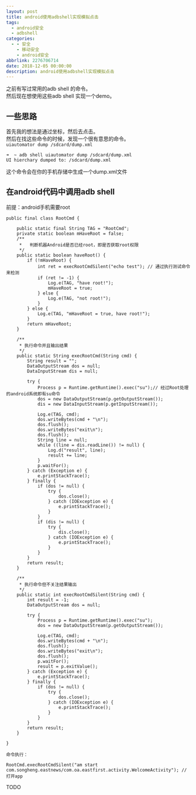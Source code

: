```yaml
---
layout: post
title: android使用adbshell实现模拟点击
tags:
  - android安全
  - adbshell
categories:
  - - 安全
    - 移动安全
    - android安全
abbrlink: 2276706714
date: 2018-12-05 00:00:00
description: android使用adbshell实现模拟点击
---
```


之前有写过常用的adb shell 的命令。  
然后现在想使用这些adb shell 实现一个demo。  

## 一些思路

首先我的想法是通过坐标，然后去点击。  
然后在找这些命令的时候，发现一个很有意思的命令。  
`uiautomator dump /sdcard/dump.xml`

	➜  ~ adb shell uiautomator dump /sdcard/dump.xml
	UI hierchary dumped to: /sdcard/dump.xml

这个命令会在你的手机存储中生成一个dump.xml文件  

## 在android代码中调用adb shell

前提：android手机需要root  


    public final class RootCmd {

        public static final String TAG = "RootCmd";
        private static boolean mHaveRoot = false;
        /**
         *   判断机器Android是否已经root，即是否获取root权限
         */
        public static boolean haveRoot() {
            if (!mHaveRoot) {
                int ret = execRootCmdSilent("echo test"); // 通过执行测试命令来检测
                if (ret != -1) {
                    Log.e(TAG, "have root!");
                    mHaveRoot = true;
                } else {
                    Log.e(TAG, "not root!");
                }
            } else {
                Log.e(TAG, "mHaveRoot = true, have root!");
            }
            return mHaveRoot;
        }

        /**
         * 执行命令并且输出结果
         */
        public static String execRootCmd(String cmd) {
            String result = "";
            DataOutputStream dos = null;
            DataInputStream dis = null;

            try {
                Process p = Runtime.getRuntime().exec("su");// 经过Root处理的android系统即有su命令
                dos = new DataOutputStream(p.getOutputStream());
                dis = new DataInputStream(p.getInputStream());

                Log.e(TAG, cmd);
                dos.writeBytes(cmd + "\n");
                dos.flush();
                dos.writeBytes("exit\n");
                dos.flush();
                String line = null;
                while ((line = dis.readLine()) != null) {
                    Log.d("result", line);
                    result += line;
                }
                p.waitFor();
            } catch (Exception e) {
                e.printStackTrace();
            } finally {
                if (dos != null) {
                    try {
                        dos.close();
                    } catch (IOException e) {
                        e.printStackTrace();
                    }
                }
                if (dis != null) {
                    try {
                        dis.close();
                    } catch (IOException e) {
                        e.printStackTrace();
                    }
                }
            }
            return result;
        }

        /**
         * 执行命令但不关注结果输出
         */
        public static int execRootCmdSilent(String cmd) {
            int result = -1;
            DataOutputStream dos = null;

            try {
                Process p = Runtime.getRuntime().exec("su");
                dos = new DataOutputStream(p.getOutputStream());

                Log.e(TAG, cmd);
                dos.writeBytes(cmd + "\n");
                dos.flush();
                dos.writeBytes("exit\n");
                dos.flush();
                p.waitFor();
                result = p.exitValue();
            } catch (Exception e) {
                e.printStackTrace();
            } finally {
                if (dos != null) {
                    try {
                        dos.close();
                    } catch (IOException e) {
                        e.printStackTrace();
                    }
                }
            }
            return result;
        }

    }

    命令执行： 

    RootCmd.execRootCmdSilent("am start com.songheng.eastnews/com.oa.eastfirst.activity.WelcomeActivity"); // 打开app


TODO